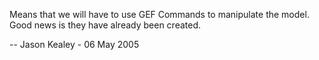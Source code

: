 Means that we will have to use GEF Commands to manipulate the model. Good news is they have already been created.

-- Jason Kealey - 06 May 2005 